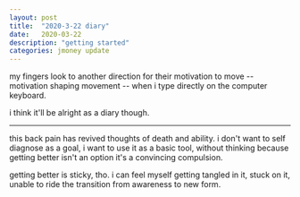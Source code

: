 ```yaml
---
layout: post
title:  "2020-3-22 diary"
date:   2020-03-22
description: "getting started"
categories: jmoney update
---
```


my fingers look to another direction
for their motivation to move --
motivation shaping movement --
when i type directly on the computer keyboard.

i think it'll be alright as a diary though.

---------------

this back pain has revived thoughts of death and ability. 
i don't want to self diagnose as a goal, i want to use it as a basic tool, without thinking
because getting better isn't an option it's a convincing compulsion.

getting better is sticky, tho. i can feel myself getting tangled in it, stuck on it,
unable to ride the transition from awareness to new form.
